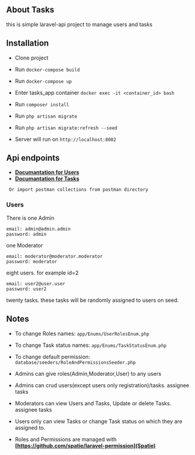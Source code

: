 ## About Tasks

this is simple laravel-api project to manage users and tasks

## Installation

- Clone project
- Run ```docker-compose build```
- Run ```docker-compose up```
- Enter tasks_app container ```docker exec -it <container_id> bash```
- Run ```composer install```
- Run ```php artisan migrate```
- Run ```php artisan migrate:refresh --seed```

- Server will run on ```http://localhost:8082```


## Api endpoints


- **[Documantation for Users](https://documenter.getpostman.com/view/25064323/2s93RQTZSB)**
- **[Documantation for Tasks](https://documenter.getpostman.com/view/25064323/2s93RQTZS8)**

``` Or import postman collections from postman directory```


### Users

There is one Admin 
```
email: admin@admin.admin
password: admin
```

one Moderator
```
email: moderator@moderator.moderator
password: moderator
```

eight users. for example id=2
```
email: user2@user.user
password: user2
```

twenty tasks. these tasks will be randomly assigned to users on seed.




## Notes

- To change Roles names: ```app/Enums/UserRolesEnum.php```
- To change Task status names: ```app/Enums/TaskStatusEnum.php```
- To change default permission: ``` database/seeders/RoleAndPermissionsSeeder.php```

- Admins can give roles(Admin,Moderator,User) to any users
- Admins can crud users(except users only registration)/tasks. assignee tasks
- Moderators can view Users and Tasks, Update or delete Tasks. assignee tasks
- Users only can view Tasks or change Task status on which they are assigned to. 
- Roles and Permissions are managed with **[https://github.com/spatie/laravel-permission](Spatie)**
